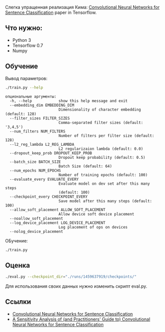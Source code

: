 

Слегка упращенная реализация Кима: [Convolutional Neural Networks for Sentence Classification](http://arxiv.org/abs/1408.5882) paper in Tensorflow.

## Что нужно:

- Python 3
- Tensorflow 0.7
- Numpy

## Обучение

Вывод параметров:

```bash
./train.py --help
```

```
опциональные аргументы:
  -h, --help            show this help message and exit
  --embedding_dim EMBEDDING_DIM
                        Dimensionality of character embedding (default: 128)
  --filter_sizes FILTER_SIZES
                        Comma-separated filter sizes (default: '3,4,5')
  --num_filters NUM_FILTERS
                        Number of filters per filter size (default: 128)
  --l2_reg_lambda L2_REG_LAMBDA
                        L2 regularizaion lambda (default: 0.0)                        
  --dropout_keep_prob DROPOUT_KEEP_PROB
                        Dropout keep probability (default: 0.5)
  --batch_size BATCH_SIZE
                        Batch Size (default: 64)
  --num_epochs NUM_EPOCHS
                        Number of training epochs (default: 100)
  --evaluate_every EVALUATE_EVERY
                        Evaluate model on dev set after this many steps
                        (default: 100)
  --checkpoint_every CHECKPOINT_EVERY
                        Save model after this many steps (default: 100)
  --allow_soft_placement ALLOW_SOFT_PLACEMENT
                        Allow device soft device placement
  --noallow_soft_placement
  --log_device_placement LOG_DEVICE_PLACEMENT
                        Log placement of ops on devices
  --nolog_device_placement

```

ОБучение:

```bash
./train.py
```

## Оценка

```bash
./eval.py --checkpoint_dir="./runs/1459637919/checkpoints/"
```

Для использования своих данных нужно изменить скрипт eval.py.


## Ссылки

- [Convolutional Neural Networks for Sentence Classification](http://arxiv.org/abs/1408.5882)
- [A Sensitivity Analysis of (and Practitioners' Guide to) Convolutional Neural Networks for Sentence Classification](http://arxiv.org/abs/1510.03820)